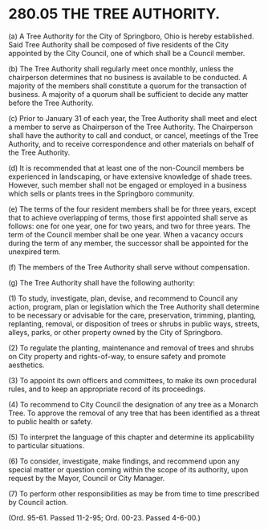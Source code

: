 280.05 THE TREE AUTHORITY.
==========================

​(a) A Tree Authority for the City of Springboro, Ohio is hereby
established. Said Tree Authority shall be composed of five residents of
the City appointed by the City Council, one of which shall be a Council
member.

​(b) The Tree Authority shall regularly meet once monthly, unless the
chairperson determines that no business is available to be conducted. A
majority of the members shall constitute a quorum for the transaction of
business. A majority of a quorum shall be sufficient to decide any
matter before the Tree Authority.

​(c) Prior to January 31 of each year, the Tree Authority shall meet and
elect a member to serve as Chairperson of the Tree Authority. The
Chairperson shall have the authority to call and conduct, or cancel,
meetings of the Tree Authority, and to receive correspondence and other
materials on behalf of the Tree Authority.

​(d) It is recommended that at least one of the non-Council members be
experienced in landscaping, or have extensive knowledge of shade trees.
However, such member shall not be engaged or employed in a business
which sells or plants trees in the Springboro community.

​(e) The terms of the four resident members shall be for three years,
except that to achieve overlapping of terms, those first appointed shall
serve as follows: one for one year, one for two years, and two for three
years. The term of the Council member shall be one year. When a vacancy
occurs during the term of any member, the successor shall be appointed
for the unexpired term.

​(f) The members of the Tree Authority shall serve without compensation.

​(g) The Tree Authority shall have the following authority:

​(1) To study, investigate, plan, devise, and recommend to Council any
action, program, plan or legislation which the Tree Authority shall
determine to be necessary or advisable for the care, preservation,
trimming, planting, replanting, removal, or disposition of trees or
shrubs in public ways, streets, alleys, parks, or other property owned
by the City of Springboro.

​(2) To regulate the planting, maintenance and removal of trees and
shrubs on City property and rights-of-way, to ensure safety and promote
aesthetics.

​(3) To appoint its own officers and committees, to make its own
procedural rules, and to keep an appropriate record of its proceedings.

​(4) To recommend to City Council the designation of any tree as a
Monarch Tree. To approve the removal of any tree that has been
identified as a threat to public health or safety.

​(5) To interpret the language of this chapter and determine its
applicability to particular situations.

​(6) To consider, investigate, make findings, and recommend upon any
special matter or question coming within the scope of its authority,
upon request by the Mayor, Council or City Manager.

​(7) To perform other responsibilities as may be from time to time
prescribed by Council action.

(Ord. 95-61. Passed 11-2-95; Ord. 00-23. Passed 4-6-00.)
